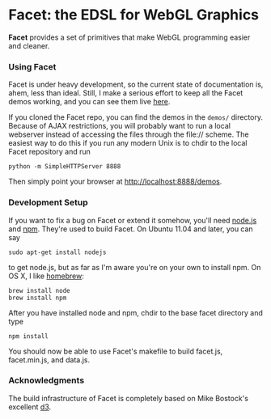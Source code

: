 # Facet: the EDSL for WebGL Graphics

**Facet** provides a set of primitives that make WebGL programming
  easier and cleaner.

### Using Facet

Facet is under heavy development, so the current state of 
documentation is, ahem, less than ideal. Still, I make a serious
effort to keep all the Facet demos working, and you can see them live
[here](http://cscheid.github.com/facet/demos).

If you cloned the Facet repo, you can find the demos in the `demos/`
directory. Because of AJAX restrictions, you will probably want to run
a local webserver instead of accessing the files through the file://
scheme. The easiest way to do this if you run any modern Unix is to
chdir to the local Facet repository and run

    python -m SimpleHTTPServer 8888

Then simply point your browser at <http://localhost:8888/demos>.

### Development Setup

If you want to fix a bug on Facet or extend it somehow, you'll need
[node.js](http://nodejs.org) and [npm](http://npmjs.org). They're used
to build Facet. On Ubuntu 11.04 and later, you can say

    sudo apt-get install nodejs

to get node.js, but as far as I'm aware you're on your own to install
npm. On OS X, I like [homebrew](http://mxcl.github.com/homebrew):

    brew install node
    brew install npm

After you have installed node and npm, chdir to the base facet directory and type

    npm install

You should now be able to use Facet's makefile to build facet.js,
facet.min.js, and data.js.

### Acknowledgments

The build infrastructure of Facet is completely based on Mike
Bostock's excellent [d3](http://github.com/mbostock/d3).
